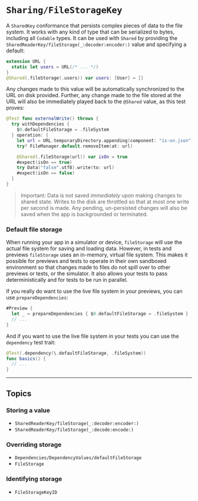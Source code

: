 # ``Sharing/FileStorageKey``

A ``SharedKey`` conformance that persists complex pieces of data to the file system. It works with 
any kind of type that can be serialized to bytes, including all `Codable` types. It can be used
with ``Shared`` by providing the ``SharedReaderKey/fileStorage(_:decoder:encoder:)`` value and
specifying a default:

```swift
extension URL {
  static let users = URL(/* ... */)
}
@Shared(.fileStorage(.users)) var users: [User] = []
```

Any changes made to this value will be automatically synchronized to the URL on disk provided.
Further, any change made to the file stored at the URL will also be immediately played back to
the `@Shared` value, as this test proves:

```swift
@Test func externalWrite() throws {
  try withDependencies {
    $0.defaultFileStorage = .fileSystem
  } operation: {
    let url = URL.temporaryDirectory.appending(component: "is-on.json")
    try? FileManager.default.removeItem(at: url)

    @Shared(.fileStorage(url)) var isOn = true
    #expect(isOn == true)
    try Data("false".utf8).write(to: url)
    #expect(isOn == false)
  }
}
```

> Important: Data is not saved _immediately_ upon making changes to shared state. Writes to the disk
> are throttled so that at most one write per second is made. Any pending, un-persisted changes
> will also be saved when the app is backgrounded or terminated.

### Default file storage

When running your app in a simulator or device, `fileStorage` will use the actual file system for 
saving and loading data. However, in tests and previews `fileStorage` uses an in-memory, virtual
file system. This makes it possible for previews and tests to operate in their own sandboxed 
environment so that changes made to files do not spill over to other previews or tests, or the
simulator. It also allows your tests to pass deterministically and for tests to be run in parallel.

If you really do want to use the live file system in your previews, you can use
`prepareDependencies`:

```swift
#Preview {
  let _ = prepareDependencies { $0.defaultFileStorage = .fileSystem }
  // ...
}
```

And if you want to use the live file system in your tests you can use the `dependency` test trait:

```swift
@Test(.dependency(\.defaultFileStorage, .fileSystem))
func basics() {
  // ...
}
```

----

## Topics

### Storing a value

- ``SharedReaderKey/fileStorage(_:decoder:encoder:)``
- ``SharedReaderKey/fileStorage(_:decode:encode:)``

### Overriding storage

- ``Dependencies/DependencyValues/defaultFileStorage``
- ``FileStorage``

### Identifying storage

- ``FileStorageKeyID``
